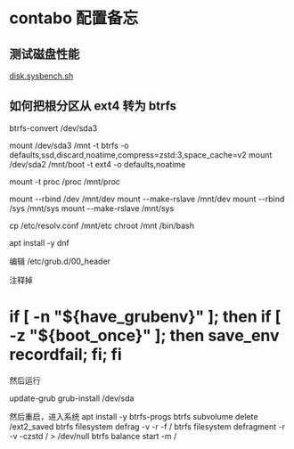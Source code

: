 # contabo 配置备忘

## 测试磁盘性能

[disk.sysbench.sh](./disk.sysbench.sh)

## 如何把根分区从 ext4 转为 btrfs

btrfs-convert /dev/sda3

mount /dev/sda3 /mnt -t btrfs -o defaults,ssd,discard,noatime,compress=zstd:3,space_cache=v2
mount /dev/sda2 /mnt/boot -t ext4 -o defaults,noatime

mount -t proc /proc /mnt/proc

mount --rbind /dev /mnt/dev
mount --make-rslave /mnt/dev
mount --rbind /sys /mnt/sys
mount --make-rslave /mnt/sys

cp /etc/resolv.conf /mnt/etc
chroot /mnt /bin/bash

apt install -y dnf

编辑 /etc/grub.d/00_header

注释掉

  # if [ -n "\${have_grubenv}" ]; then if [ -z "\${boot_once}" ]; then save_env recordfail; fi; fi

然后运行

update-grub
grub-install /dev/sda

然后重启，进入系统
apt install -y btrfs-progs
btrfs subvolume delete /ext2_saved
btrfs filesystem defrag -v -r -f /
btrfs filesystem defragment -r -v -czstd / > /dev/null
btrfs balance start -m /
